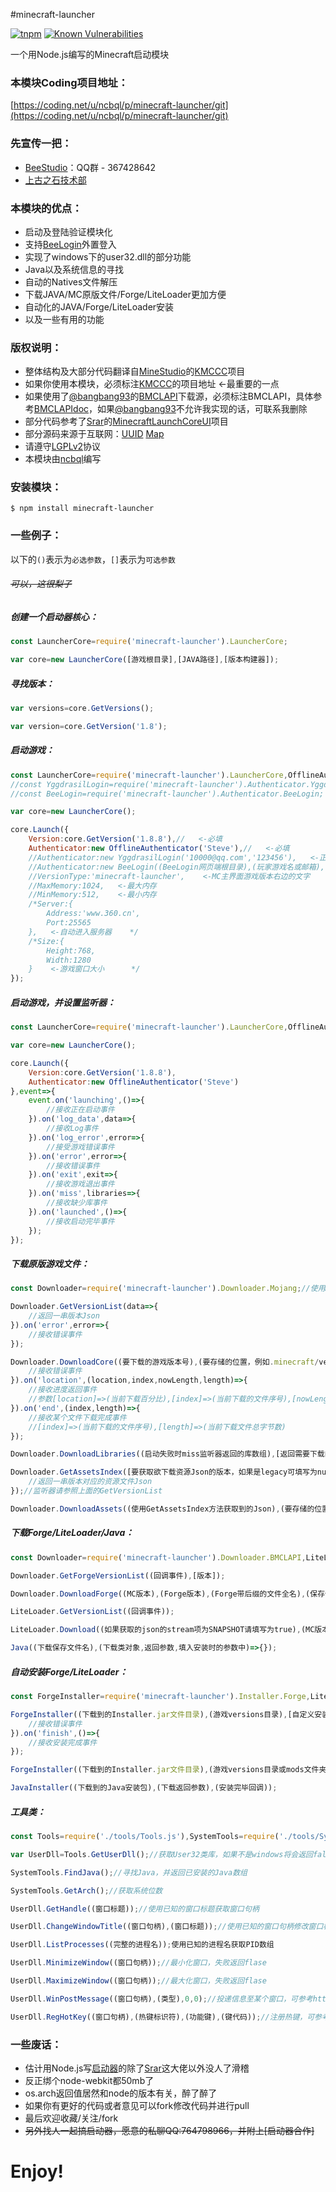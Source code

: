 #minecraft-launcher

[![tnpm](http://npm.taobao.org/badge/v/minecraft-launcher.svg?style=flat-square)](http://npm.taobao.org/package/minecraft-launcher) [![Known Vulnerabilities](https://snyk.io/test/npm/minecraft-launcher/badge.svg)](https://snyk.io/test/npm/minecraft-launcher)

一个用Node.js编写的Minecraft启动模块

### 本模块Coding项目地址：

[https://coding.net/u/ncbql/p/minecraft-launcher/git](https://coding.net/u/ncbql/p/minecraft-launcher/git)

### 先宣传一把：

- [BeeStudio](http://jq.qq.com/?_wv=1027&k=27xer22)：QQ群 - 367428642
- [上古之石技术部](http://www.mcbbs.net/group-324-1.html)

### 本模块的优点：

- 启动及登陆验证模块化
- 支持[BeeLogin](http://www.mcbbs.net/thread-457773-1-1.html)外置登入
- 实现了windows下的user32.dll的部分功能
- Java以及系统信息的寻找
- 自动的Natives文件解压
- 下载JAVA/MC原版文件/Forge/LiteLoader更加方便
- 自动化的JAVA/Forge/LiteLoader安装
- 以及一些有用的功能

### 版权说明：

- 整体结构及大部分代码翻译自[MineStudio](https://github.com/MineStudio)的[KMCCC](https://github.com/MineStudio/KMCCC)项目
- 如果你使用本模块，必须标注[KMCCC](https://github.com/MineStudio/KMCCC)的项目地址   <-最重要的一点
- 如果使用了[@bangbang93](http://weibo.com/bangbang93)的[BMCLAPI](http://bmclapi2.bangbang93.com/)下载源，必须标注BMCLAPI，具体参考[BMCLAPIdoc](http://bmclapi2.bangbang93.com/doc/)，如果[@bangbang93](http://weibo.com/bangbang93)不允许我实现的话，可联系我删除
- 部分代码参考了[Srar](https://github.com/Srar)的[MinecraftLaunchCoreUI](https://github.com/Srar/MinecraftLaunchCoreUI)项目
- 部分源码来源于互联网：[UUID](http://www.cnblogs.com/greengnn/archive/2011/10/06/2199719.html)  [Map](http://blog.sina.com.cn/s/blog_7e9c5b6801016oyz.html)
- 请遵守[LGPLv2](http://opensource.org/licenses/LGPL-2.0)协议
- 本模块由[ncbql](http://www.mcbbs.net/home.php?mod=space&uid=897711)编写

### 安装模块：

    $ npm install minecraft-launcher

### 一些例子：

以下的`()`表示为`必选参数`，`[]`表示为`可选参数`

###### ~~可以，这很梨子~~<br>

##### 创建一个启动器核心：

```javascript
const LauncherCore=require('minecraft-launcher').LauncherCore;

var core=new LauncherCore([游戏根目录],[JAVA路径],[版本构建器]);
```

##### 寻找版本：

```javascript
var versions=core.GetVersions();

var version=core.GetVersion('1.8');
```

##### 启动游戏：

```javascript
const LauncherCore=require('minecraft-launcher').LauncherCore,OfflineAuthenticator=require('minecraft-launcher').Authenticator.Offline;
//const YggdrasilLogin=require('minecraft-launcher').Authenticator.Yggdrasil;    <-正版登陆库
//const BeeLogin=require('minecraft-launcher').Authenticator.BeeLogin;    <-BeeLogin登陆库

var core=new LauncherCore();

core.Launch({
    Version:core.GetVersion('1.8.8'),//   <-必填
    Authenticator:new OfflineAuthenticator('Steve'),//   <-必填
    //Authenticator:new YggdrasilLogin('10000@qq.com','123456'),   <-正版登陆
    //Authenticator:new BeeLogin((BeeLogin网页端根目录),(玩家游戏名或邮箱),(玩家密码),[若采用BeeLoginMOD请填写.minecradr下的config文件夹完整目录],[是否使用正版登入]),
    //VersionType:'minecraft-launcher',    <-MC主界面游戏版本右边的文字
	//MaxMemory:1024,   <-最大内存
	//MinMemory:512,    <-最小内存
	/*Server:{
        Address:'www.360.cn',
        Port:25565
    },   <-自动进入服务器    */
	/*Size:{
        Height:768,
        Width:1280
    }    <-游戏窗口大小      */
});
```

##### 启动游戏，并设置监听器：

```javascript
const LauncherCore=require('minecraft-launcher').LauncherCore,OfflineAuthenticator=require('minecraft-launcher').Authenticator.Offline;

var core=new LauncherCore();

core.Launch({
    Version:core.GetVersion('1.8.8'),
    Authenticator:new OfflineAuthenticator('Steve')
},event=>{
    event.on('launching',()=>{
        //接收正在启动事件
    }).on('log_data',data=>{
        //接收Log事件
    }).on('log_error',error=>{
        //接受游戏错误事件
    }).on('error',error=>{
        //接收错误事件
    }).on('exit',exit=>{
        //接收游戏退出事件
    }).on('miss',libraries=>{
        //接收缺少库事件
    }).on('launched',()=>{
        //接收启动完毕事件
    });
});
```

##### 下载原版游戏文件：

```javascript
const Downloader=require('minecraft-launcher').Downloader.Mojang;//使用Mojang源进行下载

Downloader.GetVersionList(data=>{
    //返回一串版本Json
}).on('error',error=>{
    //接收错误事件
});

Downloader.DownloadCore((要下载的游戏版本号),(要存储的位置，例如.minecraft/versions/1.8.8/)).on('error',error=>{
    //接收错误事件
}).on('location',(location,index,nowLength,length)=>{
    //接收进度返回事件
    //参数[location]=>(当前下载百分比),[index]=>(当前下载的文件序号),[nowLength]=>(当前下载文件已下载的字节数),[length]=>(当前下载文件总字节数)
}).on('end',(index,length)=>{
    //接收某个文件下载完成事件
    //[index]=>(当前下载的文件序号),[length]=>(当前下载文件总字节数)
});

Downloader.DownloadLibraries((启动失败时miss监听器返回的库数组),[返回需要下载的库文件数组，例如libraries=>{}]);//监听器请参照上面的DownloadCore

Downloader.GetAssetsIndex([要获取欲下载资源Json的版本，如果是legacy可填写为null],(要存储的位置，例如.minecraft/assets/),assets=>{
    //返回一串版本对应的资源文件Json
});//监听器请参照上面的GetVersionList

Downloader.DownloadAssets((使用GetAssetsIndex方法获取到的Json),(要存储的位置，例如.minecraft/libraries/),[返回需要下载的资源文件数组，例如assets=>{}]);//监听器请参照上面的DownloadCore
```

##### 下载Forge/LiteLoader/Java：

```javascript
const Downloader=require('minecraft-launcher').Downloader.BMCLAPI,LiteLoader=require('minecraft-launcher').Downloader.LiteLoader,Java=require('minecraft-launcher').Downloader.Java;//使用BMCLAPI源和LiteLoader源进行下载，监听器可参考上面的原版文件下载

Downloader.GetForgeVersionList((回调事件),[版本]);

Downloader.DownloadForge((MC版本),(Forge版本),(Forge带后缀的文件全名),(保存位置),[Forge分支]);

LiteLoader.GetVersionList((回调事件));

LiteLoader.Download((如果获取的json的stream项为SNAPSHOT请填写为true),(MC版本),(保存位置));

Java((下载保存文件名),(下载类对象,返回参数,填入安装时的参数中)=>{});
```

##### 自动安装Forge/LiteLoader：

```javascript
const ForgeInstaller=require('minecraft-launcher').Installer.Forge,LiteLoaderInstaller=require('minecraft-launcher').Installer.LiteLoader,JavaInstaller=require('minecraft-launcher').Installer.Java;

ForgeInstaller((下载到的Installer.jar文件目录),(游戏versions目录),[自定义安装的游戏版本名],[原版核心文件版本名]).on('error',error=>{
    //接收错误事件
}).on('finish',()=>{
    //接收安装完成事件
});

ForgeInstaller((下载到的Installer.jar文件目录),(游戏versions目录或mods文件夹),[如果安装了Forge推荐填写true，并修改前一个参数为版本对应的mods文件夹],[自定义安装的游戏版本名],[原版核心文件版本名]);//监听器请参考Forge自动安装

JavaInstaller((下载到的Java安装包),(下载返回参数),(安装完毕回调));
```

##### 工具类：

```javascript
const Tools=require('./tools/Tools.js'),SystemTools=require('./tools/SystemTools.js');

var UserDll=Tools.GetUserDll();//获取User32类库，如果不是windows将会返回false，本部分由Ivan提供，仅支持node.js 6.x的版本

SystemTools.FindJava();//寻找Java，并返回已安装的Java数组

SystemTools.GetArch();//获取系统位数

UserDll.GetHandle((窗口标题));//使用已知的窗口标题获取窗口句柄

UserDll.ChangeWindowTitle((窗口句柄),(窗口标题));//使用已知的窗口句柄修改窗口标题

UserDll.ListProcesses((完整的进程名));使用已知的进程名获取PID数组

UserDll.MinimizeWindow((窗口句柄));//最小化窗口，失败返回flase

UserDll.MaximizeWindow((窗口句柄));//最大化窗口，失败返回flase

UserDll.WinPostMessage((窗口句柄),(类型),0,0);//投递信息至某个窗口，可参考http://blog.csdn.net/yanruichong/article/details/6751209

UserDll.RegHotKey((窗口句柄),(热键标识符),(功能键),(键代码));//注册热键，可参考http://baike.so.com/doc/5906219-6119121.html
```

### 一些废话：

- 估计用Node.js写[启动器](http://www.mcbbs.net/forum.php?mod=viewthread&tid=601390)的除了[Srar](http://www.mcbbs.net/home.php?mod=space&uid=1129071)这大佬以外没人了滑稽
- 反正绑个node-webkit都50mb了
- os.arch返回值居然和node的版本有关，醉了醉了
- 如果你有更好的代码或者意见可以fork修改代码并进行pull
- 最后欢迎收藏/关注/fork
- ~~另外找人一起搞启动器，愿意的私聊QQ:764798966，并附上[启动器合作]~~

# Enjoy!
